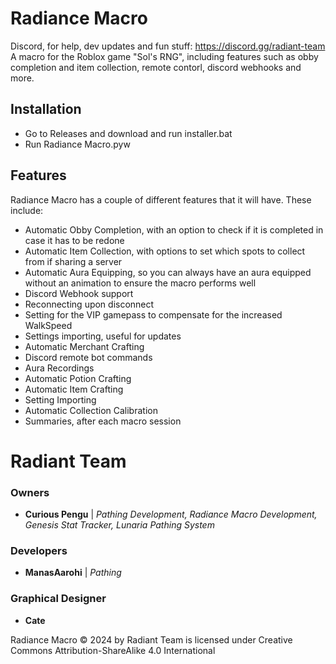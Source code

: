 # Radiance Macro
Discord, for help, dev updates and fun stuff: https://discord.gg/radiant-team
 A macro for the Roblox game "Sol's RNG", including features such as obby completion and item collection, remote contorl, discord webhooks and more.
 
## Installation
  - Go to Releases and download and run installer.bat
  - Run Radiance Macro.pyw

## Features
Radiance Macro has a couple of different features that it will have. These include:
 - Automatic Obby Completion, with an option to check if it is completed in case it has to be redone
 - Automatic Item Collection, with options to set which spots to collect from if sharing a server
 - Automatic Aura Equipping, so you can always have an aura equipped without an animation to ensure the macro performs well
 - Discord Webhook support
 - Reconnecting upon disconnect
 - Setting for the VIP gamepass to compensate for the increased WalkSpeed
 - Settings importing, useful for updates
 - Automatic Merchant Crafting
 - Discord remote bot commands
 - Aura Recordings
 - Automatic Potion Crafting
 - Automatic Item Crafting
 - Setting Importing
 - Automatic Collection Calibration
 - Summaries, after each macro session

# Radiant Team
### Owners
- **Curious Pengu** | _Pathing Development, Radiance Macro Development, Genesis Stat Tracker, Lunaria Pathing System_
### Developers
- **ManasAarohi** | _Pathing_
### Graphical Designer
- **Cate**

Radiance Macro © 2024 by Radiant Team is licensed under Creative Commons Attribution-ShareAlike 4.0 International 
